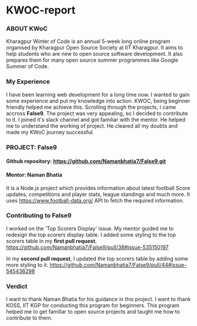 # KWOC-report

### ABOUT KWoC
Kharagpur Winter of Code is an annual 5-week long online program organised by Kharagpur Open Source Society at IIT Kharagpur. It aims to help students who are new to open source software development. It also prepares them for many open source summer programmes like Google Summer of Code.

### My Experience
I have been learning web development for a long time now. I wanted to gain some experience and put my knowledge into action. KWOC, being beginner friendly helped me achieve this. Scrolling through the projects, I came accross **False9**. The project was very appealing, so I decided to contribute to it. I joined it's slack channel and got familiar with the mentor. He helped me to understand the working of project. He cleared all my doubts and made my KWoC journey successful. 

### PROJECT: False9
#### Github repository: https://github.com/Namanbhatia7/False9.git
#### Mentor: Naman Bhatia
It is a Node.js project which provides information about latest football Score updates, competitions and player stats, league standings and much more. It uses https://www.football-data.org/ API to fetch the required information.

### Contributing to False9
I worked on the 'Top Scorers Display' issue. My mentor guided me to redesign the top scorers display table. I added some styling to the top scorers table in my **first pull request**.
https://github.com/Namanbhatia7/False9/pull/38#issue-535150197

In my **second pull request**, I updated the top scorers table by adding some more styling to it.
https://github.com/Namanbhatia7/False9/pull/44#issue-545436298

### Verdict
I want to thank Naman Bhatia for his guidance in this project. I want to thank KOSS, IIT KGP for conducting this program for beginners. This program helped me to get familiar to open source projects and taught me how to contribute to them.
